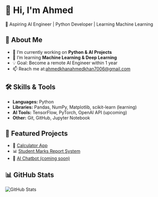 # 👋 Hi, I'm Ahmed  
🚀 Aspiring AI Engineer | Python Developer | Learning Machine Learning  

## 🌟 About Me
- 🔭 I’m currently working on **Python & AI Projects**  
- 🌱 I’m learning **Machine Learning & Deep Learning**  
- 💡 Goal: Become a remote AI Engineer within 1 year  
- 📫 Reach me at:ahmedkhanahmedkhan7006@gmail.com  

## 🛠️ Skills & Tools
- **Languages:** Python  
- **Libraries:** Pandas, NumPy, Matplotlib, scikit-learn (learning)  
- **AI Tools:** TensorFlow, PyTorch, OpenAI API (upcoming)  
- **Other:** Git, GitHub, Jupyter Notebook  

## 📂 Featured Projects
- 🧮 [Calculator App](https://github.com/yourusername/calculator)  
- 📊 [Student Marks Report System](https://github.com/yourusername/student-marks)  
- 🤖 [AI Chatbot (coming soon)](https://github.com/yourusername/chatbot)  

## 📊 GitHub Stats
![GitHub Stats](https://github-readme-stats.vercel.app/api?ahmedkhanahmedkhan7006-commits=&show_icons=true&theme=radical)
